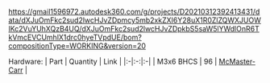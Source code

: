 https://gmail1596972.autodesk360.com/g/projects/D20210312392413431/data/dXJuOmFkc2sud2lwcHJvZDpmcy5mb2xkZXI6Y28uX1R0ZlZQWXJUOWlKc2VuYUhXQzB4UQ/dXJuOmFkc2sud2lwcHJvZDpkbS5saW5lYWdlOnR6TkVmcEVCUmhlX1drc0hyeTVpdUE/bom?compositionType=WORKING&version=20

Hardware:
| Part | Quantity | Link |
|:-|:-:|:-|
| M3x6 BHCS | 96 | [McMaster-Carr](https://www.mcmaster.com/91294A003/) |
